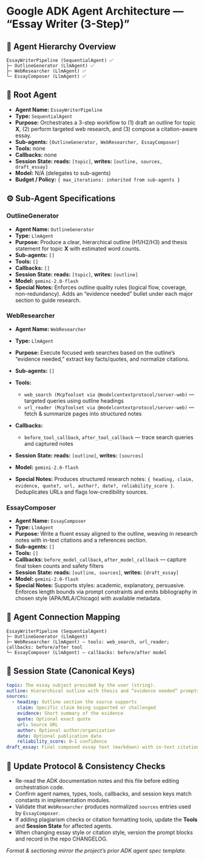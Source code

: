 # Google ADK Agent Architecture — “Essay Writer (3-Step)”

## 🧭 Agent Hierarchy Overview

```
EssayWriterPipeline (SequentialAgent) ✅
├─ OutlineGenerator (LlmAgent) ✅
├─ WebResearcher (LlmAgent) ✅
└─ EssayComposer (LlmAgent) ✅
```

## 🧠 Root Agent

* **Agent Name:** `EssayWriterPipeline`
* **Type:** `SequentialAgent`
* **Purpose:** Orchestrates a 3-step workflow to (1) draft an outline for topic **X**, (2) perform targeted web research, and (3) compose a citation-aware essay.
* **Sub-agents:** `[OutlineGenerator, WebResearcher, EssayComposer]`
* **Tools:** none
* **Callbacks:** none
* **Session State:** **reads:** `[topic]`, **writes:** `[outline, sources, draft_essay]`
* **Model:** N/A (delegates to sub-agents)
* **Budget / Policy:** `{ max_iterations: inherited from sub-agents }`

## ⚙️ Sub-Agent Specifications

### OutlineGenerator

* **Agent Name:** `OutlineGenerator`
* **Type:** `LlmAgent`
* **Purpose:** Produce a clear, hierarchical outline (H1/H2/H3) and thesis statement for topic **X** with estimated word counts.
* **Sub-agents:** `[]`
* **Tools:** `[]`
* **Callbacks:** `[]`
* **Session State:** **reads:** `[topic]`, **writes:** `[outline]`
* **Model:** `gemini-2.0-flash`
* **Special Notes:** Enforces outline quality rules (logical flow, coverage, non-redundancy). Adds an “evidence needed” bullet under each major section to guide research.

### WebResearcher

* **Agent Name:** `WebResearcher`
* **Type:** `LlmAgent`
* **Purpose:** Execute focused web searches based on the outline’s “evidence needed,” extract key facts/quotes, and normalize citations.
* **Sub-agents:** `[]`
* **Tools:**

  * `web_search (McpToolset via @modelcontextprotocol/server-web)` — targeted queries using outline headings
  * `url_reader (McpToolset via @modelcontextprotocol/server-web)` — fetch & summarize pages into structured notes
* **Callbacks:**

  * `before_tool_callback`, `after_tool_callback` — trace search queries and captured notes
* **Session State:** **reads:** `[outline]`, **writes:** `[sources]`
* **Model:** `gemini-2.0-flash`
* **Special Notes:** Produces structured research notes: `{ heading, claim, evidence, quote?, url, author?, date?, reliability_score }`. Deduplicates URLs and flags low-credibility sources.

### EssayComposer

* **Agent Name:** `EssayComposer`
* **Type:** `LlmAgent`
* **Purpose:** Write a fluent essay aligned to the outline, weaving in research notes with in-text citations and a references section.
* **Sub-agents:** `[]`
* **Tools:** `[]`
* **Callbacks:** `before_model_callback`, `after_model_callback` — capture final token counts and safety filters
* **Session State:** **reads:** `[outline, sources]`, **writes:** `[draft_essay]`
* **Model:** `gemini-2.0-flash`
* **Special Notes:** Supports styles: academic, explanatory, persuasive. Enforces length bounds via prompt constraints and emits bibliography in chosen style (APA/MLA/Chicago) with available metadata.

## 🔗 Agent Connection Mapping

```
EssayWriterPipeline (SequentialAgent)
├─ OutlineGenerator (LlmAgent)
├─ WebResearcher (LlmAgent) — tools: web_search, url_reader; callbacks: before/after tool
└─ EssayComposer (LlmAgent) — callbacks: before/after model
```

## 🧱 Session State (Canonical Keys)

```yaml
topic: The essay subject provided by the user (string).
outline: Hierarchical outline with thesis and “evidence needed” prompts (markdown/json).
sources:
  - heading: Outline section the source supports
    claim: Specific claim being supported or challenged
    evidence: Short summary of the evidence
    quote: Optional exact quote
    url: Source URL
    author: Optional author/organization
    date: Optional publication date
    reliability_score: 0–1 confidence
draft_essay: Final composed essay text (markdown) with in-text citations and references.
```

## 🔄 Update Protocol & Consistency Checks

* Re-read the ADK documentation notes and this file before editing orchestration code.
* Confirm agent names, types, tools, callbacks, and session keys match constants in implementation modules.
* Validate that `WebResearcher` produces normalized `sources` entries used by `EssayComposer`.
* If adding plagiarism checks or citation formatting tools, update the **Tools** and **Session State** for affected agents.
* When changing essay style or citation style, version the prompt blocks and record in the repo CHANGELOG.

*Format & sectioning mirror the project’s prior ADK agent spec template.* 
